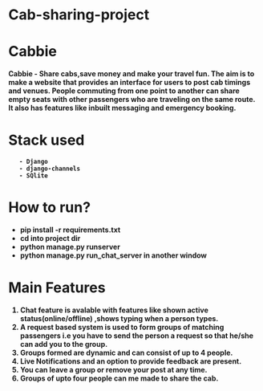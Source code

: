 # Cab-sharing-project

# Cabbie

<strong>Cabbie - Share cabs,save money and make your travel fun.<strong>
The aim is to make a website that provides an interface for users to post cab timings and venues. People commuting from one point to another can share empty seats with other passengers who are traveling on the same route. It also has features like inbuilt messaging and emergency booking.   


# Stack used
       - Django 
       - django-channels
       - SQlite
   

# How to run?
  - pip install -r requirements.txt
  - cd into project dir
  - python manage.py runserver
  - python manage.py run_chat_server in another window


# Main Features 
   1. Chat feature is avalable with features like shown active status(online/offline) ,shows typing when a person types.
   2. A request based system is used to form groups of matching passengers i.e you have to send the person a request so that he/she can add you to the group.
   3. Groups formed are dynamic and can consist of up to 4 people. 
   4. Live Notifications and an option to provide feedback are present. 
   5. You can leave a group or remove your post at any time.
   6. Groups of upto four people can me made to share the cab.
